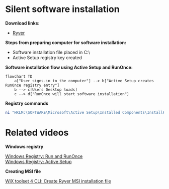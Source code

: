 # Silent software installation
<b>Download links:</b> <br /> 
* [Ryver](https://ryver.com/downloads/) <br />

<b>Steps from preparing computer for software installation:</b>
* Software installation file placed in C:\
* Active Setup registry key created

<b>Software installation flow using Active Setup and RunOnce:</b>

```mermaid
flowchart TD
    a["User signs-in to the computer"] --> b["Active Setup creates RunOnce registry entry"]
    b --> c[Users Desktop loads]
    c --> d["RunOnce will start software installation"]
```

<b>Registry commands</b>

```powershell
ni "HKLM:\SOFTWARE\Microsoft\Active Setup\Installed Components\InstallRyver" | New-ItemProperty -Name "StubPath" -Value 'REG ADD "HKCU\Software\Microsoft\Windows\CurrentVersion\RunOnce" /v InstallRyver /t REG_SZ /d "C:\RyverSetup-1.3.2-x64.exe -s"'
```

# Related videos
<b>Windows registry</b>

[Windows Registry: Run and RunOnce](https://youtu.be/zgFzCq5uEPw) <br />
[Windows Registry: Active Setup](https://youtu.be/HrVJ7wdvfmo) <br />

<b>Creating MSI file</b>

[WiX toolset 4 CLI: Create Ryver MSI installation file](https://youtu.be/xEidNdMOR5A)